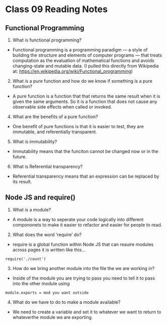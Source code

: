 # Class 09 Reading Notes

## Functional Programming

1. What is functional programming?

- Functional programming is a programming paradigm — a style of building the structure and elements of computer programs — that treats computation as the evaluation of mathematical functions and avoids changing-state and mutable data. (I pulled this directly from Wikipedia at: https://en.wikipedia.org/wiki/Functional_programming)

2. What is a pure function and how do we know if something is a pure function?

- A pure function is a function that that returns the same result when it is given the same arguments. So it is a function that does not cause any observable side effects when called or invoked.

4. What are the benefits of a pure function?

- One benefit of pure functions is that it is easier to test, they are immutable, and referentially transparent.

5. What is immutability?

- Immutability means that the funciton cannot be changed now or in the future.

6. What is Referential transparency?

- Referential transparency means that an expression can be replaced by its result.

## Node JS and require()

1. What is a module?

- A module is a way to seperate your code logically into different compononets to make it easier to refactor and easier for people to read.

2. What does the word ‘require’ do?

- require is a global function within Node JS that can reauire modules across pages it is written like this...

```
require('./count')
```

3. How do we bring another module into the file the we are working in?

- Inside of the module you are trying to pass you need to tell it to pass into the other module using

```
module.exports = mod you want outside
```

4. What do we have to do to make a module available?

- We need to create a variable and set it to whatever we want to return to whateverthe module we are exporting.
